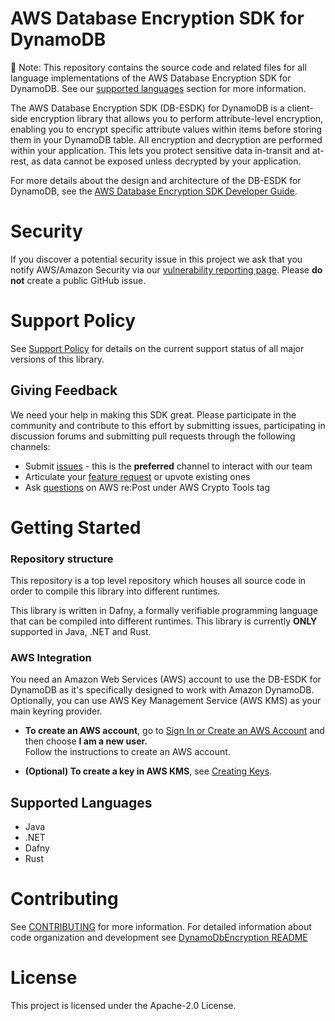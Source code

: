 # AWS Database Encryption SDK for DynamoDB

📣 Note: This repository contains the source code and related files for all
language implementations of the AWS Database Encryption SDK for DynamoDB.
See our [supported languages](#supported-languages) section for more information.

The AWS Database Encryption SDK (DB-ESDK) for DynamoDB is a client-side encryption
library that allows you to perform attribute-level encryption, enabling you to encrypt specific
attribute values within items before storing them in your DynamoDB table. All encryption and
decryption are performed within your application. This lets you protect sensitive data in-transit
and at-rest, as data cannot be exposed unless decrypted by your application.

For more details about the design and architecture of the DB-ESDK for DynamoDB,
see the [AWS Database Encryption SDK Developer Guide](https://docs.aws.amazon.com/database-encryption-sdk/latest/devguide/).

# Security

If you discover a potential security issue in this project
we ask that you notify AWS/Amazon Security via our
[vulnerability reporting page](http://aws.amazon.com/security/vulnerability-reporting/).
Please **do not** create a public GitHub issue.

# Support Policy

See [Support Policy](./SUPPORT_POLICY.rst) for details
on the current support status of all major versions of this library.

## Giving Feedback

We need your help in making this SDK great.
Please participate in the community and contribute to this effort by
submitting issues,
participating in discussion forums and
submitting pull requests through the following channels:

- Submit [issues](https://github.com/aws/aws-database-encryption-sdk-dynamodb-java/issues)
  \- this is the **preferred** channel to interact with our team
- Articulate your
  [feature request](https://github.com/aws/aws-database-encryption-sdk-dynamodb-java/issues?q=is%3Aopen+is%3Aissue+label%3A%22feature-request%22)
  or upvote existing ones
- Ask [questions](https://repost.aws/tags/TAc3VKZnkNQyimpHnCHetNOQ/aws-crypto-tools) on AWS re:Post under AWS Crypto Tools tag

# Getting Started

### Repository structure

This repository is a top level repository which houses all source code in order to compile this library into
different runtimes.

This library is written in Dafny, a formally verifiable programming language that can be compiled into
different runtimes. This library is currently **ONLY** supported in Java, .NET and Rust.

### AWS Integration

You need an Amazon Web Services (AWS) account to use the DB-ESDK for DynamoDB as it's specifically designed to work with Amazon DynamoDB. Optionally, you can use AWS Key Management Service (AWS KMS) as your main keyring provider.

- **To create an AWS account**, go to
  [Sign In or Create an AWS Account](https://portal.aws.amazon.com/gp/aws/developer/registration/index.html)
  and then choose **I am a new user.**  
  Follow the instructions to create an AWS account.

- **(Optional) To create a key in AWS KMS**, see
  [Creating Keys](https://docs.aws.amazon.com/kms/latest/developerguide/create-keys.html).

## Supported Languages

- Java
- .NET
- Dafny
- Rust

# Contributing

See [CONTRIBUTING](CONTRIBUTING.md) for more information. For detailed information about code organization and development see [DynamoDbEncryption README](./DynamoDbEncryption/README.md)

# License

This project is licensed under the Apache-2.0 License.

[ddbenhanced]: https://docs.aws.amazon.com/sdk-for-java/latest/developer-guide/dynamodb-enhanced-client.html
